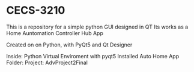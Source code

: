 # CECS-3210
This is a repository for a simple python GUI designed in QT
Its works as a Home Auntomation Controller Hub App

Created on on Python, with PyQt5 and Qt Designer

Inside:
  Python Virtual Enviroment with pyqt5 Installed
  Auto Home App Folder:
    Project:
      AdvProject2Final
